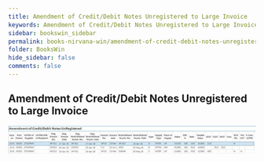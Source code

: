 ```yaml
---
title: Amendment of Credit/Debit Notes Unregistered to Large Invoice
keywords: Amendment of Credit/Debit Notes Unregistered to Large Invoice
sidebar: bookswin_sidebar
permalink: books-nirvana-win/amendment-of-credit-debit-notes-unregistered-to-large-invoice.html
folder: BooksWin
hide_sidebar: false
comments: false
---
```


## Amendment of Credit/Debit Notes Unregistered to Large Invoice

![](/images/gstr1-b2c-amend-notes-unreg-large2.jpg)
